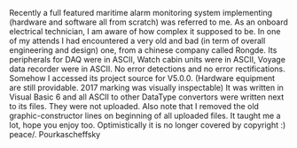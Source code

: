 Recently a full featured maritime alarm monitoring system implementing (hardware and software all from scratch) was referred to me.
As an onboard electrical technician, I am aware of how complex it supposed to be.
In one of my attends I had encountered a very old and bad (in term of overall engineering and design) one, from a chinese company called Rongde.
Its peripherals for DAQ were in ASCII, Watch cabin units were in ASCII, Voyage data recorder were in ASCII. No error detections and no error rectifications.
Somehow I accessed its project source for V5.0.0. (Hardware equipment are still providable. 2017 marking was visually inspectable) It was written in Visual Basic 6 and all ASCII to other DataType convertors were written next to its files. They were not uploaded.
Also note that I removed the old graphic-constructor lines on beginning of all uploaded files. It taught me a lot, hope you enjoy too. Optimistically it is no longer covered by copyright :) peace/. Pourkascheffsky
